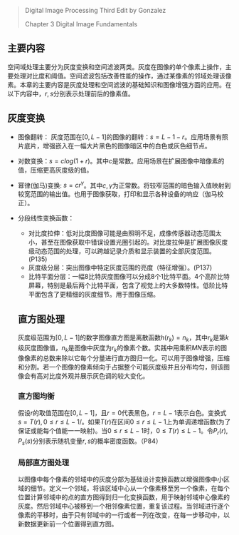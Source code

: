 >  Digital Image Processing Third Edit  by Gonzalez
>
>  Chapter 3 Digital Image Fundamentals

## 主要内容

空间域处理主要分为灰度变换和空间滤波两类。灰度在图像的单个像素上操作，主要处理对比度和阈值。空间滤波包括改善性能的操作，通过某像素的邻域处理该像素。本章的主要内容是灰度处理和空间滤波的基础知识和图像增强方面的应用。在以下内容中，$r,s$分别表示处理前后的像素值。

## 灰度变换

-  图像翻转： 灰度范围在$[0, L-1]$的图像的翻转：$s=L-1-r$。应用场景有照片底片，增强嵌入在一幅大片黑色的图像暗区中的白色或灰色细节点。

- 对数变换：$s=clog(1+r)$。其中$c$是常数。应用场景在扩展图像中暗像素的值，压缩更高灰度级的值。

- 幂律(伽马)变换: $s=cr^\gamma$。其中$c, \gamma$为正常数。将较窄范围的暗色输入值映射到较宽范围的输出值。也用于图像获取，打印和显示各种设备的响应（伽马校正）。

- 分段线性变换函数：

   -  对比度拉伸：低对比度图像可能是由照明不足，成像传感器动态范围太小，甚至在图像获取中错误设置光圈引起的。对比度拉伸是扩展图像灰度级动态范围的处理，可以跨越记录介质和显示装置的全部灰度范围。(P135)
   -  灰度级分层：突出图像中特定灰度范围的亮度（特征增强）。(P137)
   -  比特平面分层：一幅8比特灰度图像可以分成8个1比特平面。4个高阶比特屏幕，特别是最后两个比特平面，包含了视觉上的大多数特性。低阶比特平面包含了更精细的灰度细节。用于图像压缩。

   ## 直方图处理

   灰度级范围为$[0, L-1]$的数字图像直方图是离散函数$h(r_k)=n_k$，其中$r_k$是第$k$级灰度图像值，$n_k$是图像中灰度为$r_k$的像素个数。实践中用乘积$MN$表示的图像像素的总数来除以它每个分量进行直方图归一化。可以用于图像增强，压缩和分割。若一个图像的像素倾向于占据整个可能灰度级并且分布均匀，则该图像会有高对比度外观并展示灰色调的较大变化。

   ### 直方图均衡

   假设$r$的取值范围在$[0, L-1]$，且$r=0$代表黑色，$r=L-1$表示白色。变换式$s=T(r), 0 \leq r \leq L-1$/。如果$T(r)$在区间$0 \leq r \leq L-1$上为单调递增函数(为了保证或能每个值能一一映射)。当$0 \leq r \leq L-1$时，$0 \leq T(r) \leq L-1$。令$P_r(r), P_s(s)$分别表示随机变量$r, s$的概率密度函数。（P84）

   ### 局部直方图处理

   以图像中每个像素的邻域中的灰度分部为基础设计变换函数以增强图像中小区域的细节。定义一个邻域，将该区域中心从一个像素移至另一个像素，在每个位置计算邻域中的点的直方图得到归一化变换函数，用于映射邻域中心像素的灰度。然后邻域中心被移到一个相邻像素位置，重复该过程。当邻域进行逐个像素的平移时，由于只有邻域中的一行或者一列在改变，在每一步移动中，以新数据更新前一个位置得到直方图。

   ​

   ​

